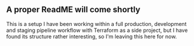 ## A proper ReadME will come shortly

This is a setup I have been working within a full production, development and staging pipeline workflow with Terraform as a side project, but I have found its structure rather interesting, so I'm leaving this here for now.